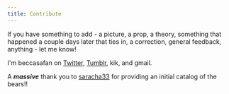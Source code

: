 ```yaml
---
title: Contribute
---
```


If you have something to add - a picture, a prop, a theory, something that happened a couple days later that ties in, a correction, general feedback, anything - let me know!

I'm beccasafan on [Twitter](https://twitter.com/beccasafan), [Tumblr](http://beccasafan.tumblr.com), kik, and gmail.

A ***massive*** thank you to [saracha33](http://saracha33.tumblr.com) for providing an initial catalog of the bears!!